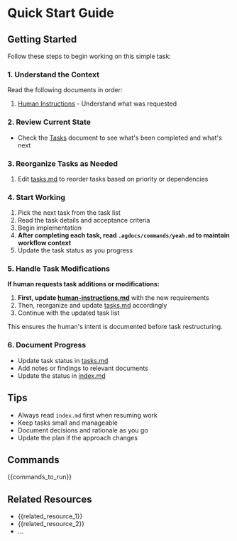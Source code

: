 # Quick Start Guide

## Getting Started

Follow these steps to begin working on this simple task:

### 1. Understand the Context

Read the following documents in order:
1. [Human Instructions](./human-instructions.md) - Understand what was requested

### 2. Review Current State

- Check the [Tasks](./tasks.md) document to see what's been completed and what's next

### 3. Reorganize Tasks as Needed

1. Edit [tasks.md](./tasks.md) to reorder tasks based on priority or dependencies

### 4. Start Working

1. Pick the next task from the task list
2. Read the task details and acceptance criteria
3. Begin implementation
4. **After completing each task, read `.agdocs/commands/yeah.md` to maintain workflow context**
5. Update the task status as you progress

### 5. Handle Task Modifications

**If human requests task additions or modifications:**
1. **First, update [human-instructions.md](./human-instructions.md)** with the new requirements
2. Then, reorganize and update [tasks.md](./tasks.md) accordingly
3. Continue with the updated task list

This ensures the human's intent is documented before task restructuring.

### 6. Document Progress

- Update task status in [tasks.md](./tasks.md)
- Add notes or findings to relevant documents
- Update the status in [index.md](./index.md)

## Tips

- Always read `index.md` first when resuming work
- Keep tasks small and manageable
- Document decisions and rationale as you go
- Update the plan if the approach changes

## Commands

{{commands_to_run}}

## Related Resources

- {{related_resource_1}}
- {{related_resource_2}}
- ...
